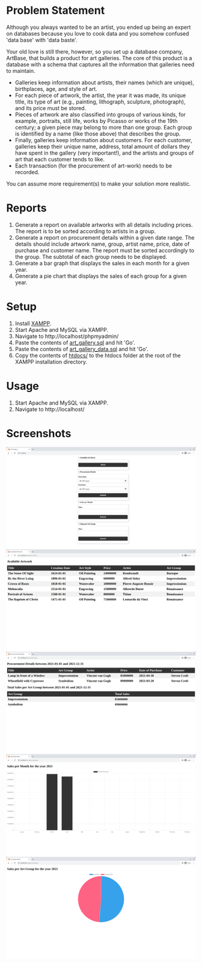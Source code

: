 # Problem Statement

Although you always wanted to be an artist, you ended up being an expert on
databases because you love to cook data and you somehow confused 'data base'
with 'data baste'.

Your old love is still there, however, so you set up a database company, ArtBase,
that builds a product for art galleries. The core of this product is a database
with a schema that captures all the information that galleries need to maintain.

- Galleries keep information about artists, their names (which are unique),
  birthplaces, age, and style of art.
- For each piece of artwork, the artist, the year it was made, its unique title,
  its type of art (e.g., painting, lithograph, sculpture, photograph), and its
  price must be stored.
- Pieces of artwork are also classified into groups of various kinds, for
  example, portraits, still life, works by Picasso or works of the 19th century;
  a given piece may belong to more than one group.
  Each group is identified by a name (like those above) that describes the group.
- Finally, galleries keep information about customers. For each customer,
  galleries keep their unique name, address, total amount of dollars they have
  spent in the gallery (very important!), and the artists and groups of art that
  each customer tends to like.
- Each transaction (for the procurement of art-work) needs to be recorded.

You can assume more requirement(s) to make your solution more realistic.

# Reports

1. Generate a report on available artworks with all details including prices.
   The report is to be sorted according to artists in a group.
2. Generate a report on procurement details within a given date range. The
   details should include artwork name, group, artist name, price, date of
   purchase and customer name. The report must be sorted accordingly to the
   group. The subtotal of each group needs to be displayed.
3. Generate a bar graph that displays the sales in each month for a given year.
4. Generate a pie chart that displays the sales of each group for a given year.

# Setup

1. Install [XAMPP](https://www.apachefriends.org/download.html).
2. Start Apache and MySQL via XAMPP.
3. Navigate to http://localhost/phpmyadmin/
4. Paste the contents of [art_gallery.sql](art_gallery.sql) and hit 'Go'.
5. Paste the contents of [art_gallery_data.sql](art_gallery_data.sql) and hit
   'Go'.
6. Copy the contents of [htdocs/](htdocs/) to the htdocs folder at the root of
   the XAMPP installation directory.

# Usage

1. Start Apache and MySQL via XAMPP.
2. Navigate to http://localhost/

# Screenshots

![index.html](screenshots/index.png)
![available_art.php](screenshots/available_art.png)
![procurement.php](screenshots/procurement.png)
![monthly_sales.php](screenshots/monthly_sales.png)
![grouped_sales.php](screenshots/grouped_sales.png)
